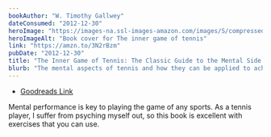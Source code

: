 ```yaml
---
bookAuthor: "W. Timothy Gallwey"
dateConsumed: "2012-12-30"
heroImage: "https://images-na.ssl-images-amazon.com/images/S/compressed.photo.goodreads.com/books/1427665815i/905.jpg"
heroImageAlt: "Book cover for The inner game of tennis"
link: "https://amzn.to/3N2rBzm"
pubDate: "2012-12-30"
title: "The Inner Game of Tennis: The Classic Guide to the Mental Side of Peak Performance"
blurb: "The mental aspects of tennis and how they can be applied to achieve peak performance in the sport and beyond, like the inner game, relaxed concentration, and the mind/body connection."
---
```


- [Goodreads Link](https://www.goodreads.com/book/show/905.The_Inner_Game_of_Tennis)

Mental performance is key to playing the game of any sports. As a tennis player, I suffer from psyching myself out, so this book is excellent with exercises that you can use.
